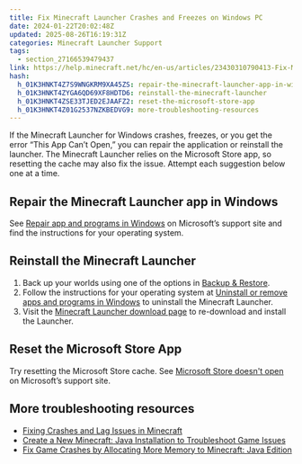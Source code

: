 ```yaml
---
title: Fix Minecraft Launcher Crashes and Freezes on Windows PC
date: 2024-01-22T20:02:48Z
updated: 2025-08-26T16:19:31Z
categories: Minecraft Launcher Support
tags:
  - section_27166539479437
link: https://help.minecraft.net/hc/en-us/articles/23430310790413-Fix-Minecraft-Launcher-Crashes-and-Freezes-on-Windows-PC
hash:
  h_01K3HNKT4Z7S9WNGKRM9XA45ZS: repair-the-minecraft-launcher-app-in-windows
  h_01K3HNKT4ZYGA6QD69XF8HDTD6: reinstall-the-minecraft-launcher
  h_01K3HNKT4ZSE33TJED2EJAAFZ2: reset-the-microsoft-store-app
  h_01K3HNKT4Z01G2537NZKBEDVG9: more-troubleshooting-resources
---
```


If the Minecraft Launcher for Windows crashes, freezes, or you get the error “This App Can’t Open,” you can repair the application or reinstall the launcher. The Minecraft Launcher relies on the Microsoft Store app, so resetting the cache may also fix the issue. Attempt each suggestion below one at a time.

## Repair the Minecraft Launcher app in Windows

See [Repair app and programs in Windows](https://support.microsoft.com/en-us/windows/repair-apps-and-programs-in-windows-e90eefe4-d0a2-7c1b-dd59-949a9030f317) on Microsoft’s support site and find the instructions for your operating system.

## Reinstall the Minecraft Launcher

1.  Back up your worlds using one of the options in [Backup & Restore](https://help.minecraft.net/hc/en-us/sections/27166561402125).
2.  Follow the instructions for your operating system at [Uninstall or remove apps and programs in Windows](https://support.microsoft.com/en-us/windows/uninstall-or-remove-apps-and-programs-in-windows-4b55f974-2cc6-2d2b-d092-5905080eaf98) to uninstall the Minecraft Launcher.
3.  Visit the [Minecraft Launcher download page](https://www.minecraft.net/en-us/download) to re-download and install the Launcher.

## Reset the Microsoft Store App

Try resetting the Microsoft Store cache. See [Microsoft Store doesn't open](https://support.microsoft.com/en-us/account-billing/microsoft-store-doesn-t-open-126a875d-8b72-def1-0af6-d325276a058b) on Microsoft’s support site.

## More troubleshooting resources

- [Fixing Crashes and Lag Issues in Minecraft](../Performance-Troubleshooting/Fixing-Crashes-and-Lag-Issues-in-Minecraft.md)
- [Create a New Minecraft: Java Installation to Troubleshoot Game Issues](./Minecraft-is-Installed-but-the-Game-or-the-Launcher-Crashes-when-I-Click-Play.md)
- [Fix Game Crashes by Allocating More Memory to Minecraft: Java Edition](../Performance-Troubleshooting/Fix-Game-Crashes-by-Allocating-More-Memory-to-Minecraft-Java-Edition.md)
